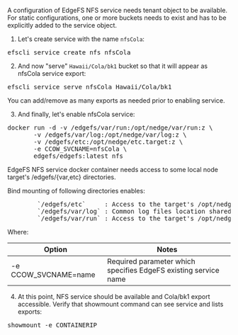 A configuration of EdgeFS NFS service needs tenant object to be available. For static configurations, one or more buckets needs to exist and has to be explicitly added to the service object.

1. Let's create service with the name `nfsCola`:

<pre>
efscli service create nfs nfsCola
</pre>

2. And now "serve" `Hawaii/Cola/bk1` bucket so that it will appear as nfsCola service export:

<pre>
efscli service serve nfsCola Hawaii/Cola/bk1
</pre>

You can add/remove as many exports as needed prior to enabling service.

3. And finally, let's enable nfsCola service:

<pre>
docker run -d -v /edgefs/var/run:/opt/nedge/var/run:z \
       -v /edgefs/var/log:/opt/nedge/var/log:z \
       -v /edgefs/etc:/opt/nedge/etc.target:z \
       -e CCOW_SVCNAME=nfsCola \
       edgefs/edgefs:latest nfs
</pre>

EdgeFS NFS service docker container needs access to some local node target's /edgefs/{var,etc} directories.

Bind mounting of following directories enables:
<pre>
        `/edgefs/etc`     : Access to the target's /opt/nedge/etc, must be bind-mounted as /opt/nedge/etc.target.
        `/edgefs/var/log` : Common log files location shared with target and other EdgeFS services running on the host.
        `/edgefs/var/run` : Access to the target's /opt/nedge/run.
</pre>

Where:

| Option | Notes |
|--------|-------|
| -e CCOW_SVCNAME=name | Required parameter which specifies EdgeFS existing service name |

4. At this point, NFS service should be available and Cola/bk1 export accessible. Verify that showmount command can see service and lists exports:

<pre>
showmount -e CONTAINERIP
</pre>